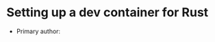# Setting up a dev container for Rust

* Primary author: [<Yueen Ma>](https://YourGitHubProfileLink)